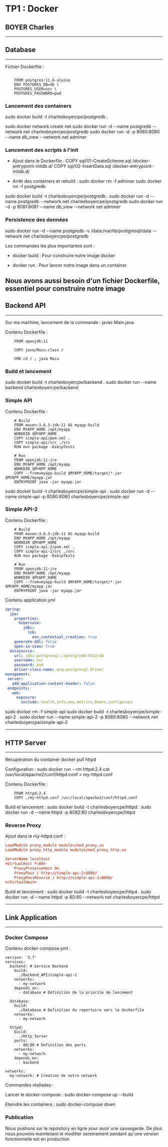 # TP1 : Docker

## BOYER Charles

---

## Database

---

Fichier Dockerfile :

```docker

    FROM postgres:11.6-alpine
    ENV POSTGRES_DB=db \
    POSTGRES_USER=usr \
    POSTGRES_PASSWORD=pwd

```

### Lancement des containers

sudo docker build -t charlesboyercpe/postgredb .

sudo docker network create net
sudo docker run -d --name postgredb --network net charlesboyercpe/postgredb
sudo docker run -d -p 8080:8080 --name db_view --network net adminer

### Lancement des scripts à l'init

- Ajout dans le Dockerfile :
COPY sql/01-CreateScheme.sql /docker-entrypoint-initdb.d/
COPY sql/02-InsertData.sql /docker-entrypoint-initdb.d/

- Arrêt des containers et rebuild :
sudo docker rm -f adminer
sudo docker rm -f postgredb

sudo docker build -t charlesboyercpe/postgredb .
sudo docker run -d --name postgredb --network net charlesboyercpe/postgredb
sudo docker run -d -p 8081:8081 --name db_view --network net adminer

### Persistence des données

sudo docker run -d --name postgredb -v /data:/var/lib/postgresql/data --network net charlesboyercpe/postgredb

Les commandes les plus importantes sont :

- docker build : Pour construire notre image docker
  
- docker run : Pour lancer notre image dans un container

Nous avons aussi besoin d'un fichier Dockerfile, essentiel pour construire notre image
---

## Backend API

---

Sur ma machine, lancement de la commande : javac Main.java

Contenu Dockerfile :

```docker
    FROM openjdk:11

    COPY java/Main.class /

    CMD cd / ; java Main
```

### Build et lancement

sudo docker build -t charlesboyercpe/backend .
sudo docker run --name backend charlesboyercpe/backend

### Simple API

Contenu Dockerfile :

```docker
    # Build
    FROM maven:3.6.3-jdk-11 AS myapp-build
    ENV MYAPP_HOME /opt/myapp
    WORKDIR $MYAPP_HOME
    COPY simple-api/pom.xml .
    COPY simple-api/src ./src
    RUN mvn package -DskipTests

    # Run
    FROM openjdk:11-jre
    ENV MYAPP_HOME /opt/myapp
    WORKDIR $MYAPP_HOME
    COPY --from=myapp-build $MYAPP_HOME/target/*.jar $MYAPP_HOME/myapp.jar
    ENTRYPOINT java -jar myapp.jar
```

sudo docker build -t charlesboyercpe/simple-api .
sudo docker run -d --name simple-api -p 8080:8080 charlesboyercpe/simple-api

### Simple API-2

Contenu Dockerfile :

```docker
    # Build
    FROM maven:3.6.3-jdk-11 AS myapp-build
    ENV MYAPP_HOME /opt/myapp
    WORKDIR $MYAPP_HOME
    COPY simple-api-2/pom.xml .
    COPY simple-api-2/src ./src
    RUN mvn package -DskipTests

    # Run
    FROM openjdk:11-jre
    ENV MYAPP_HOME /opt/myapp
    WORKDIR $MYAPP_HOME
    COPY --from=myapp-build $MYAPP_HOME/target/*.jar $MYAPP_HOME/myapp.jar
    ENTRYPOINT java -jar myapp.jar
```

Contenu application.yml

```yml
spring:
  jpa:
    properties:
      hibernate:
        jdbc:
          lob:
            non_contextual_creation: true
    generate-ddl: false
    open-in-view: true
  datasource:
    url: jdbc:postgresql://postgredb:5432/db
    username: usr
    password: pwd
    driver-class-name: org.postgresql.Driver
management:
 server:
   add-application-context-header: false
 endpoints:
   web:
     exposure:
       include: health,info,env,metrics,beans,configprops
```

sudo docker rm -f simple-api
sudo docker build -t charlesboyercpe/simple-api-2 .
sudo docker run --name simple-api-2 -p 8080:8080 --network net charlesboyercpe/simple-api-2

---

## HTTP Server

---

Récupération du container
docker pull httpd

Configuration :
sudo docker run --rm httpd:2.4 cat /usr/local/apache2/conf/httpd.conf > my-httpd.conf

Contenu Dockerfile :

```docker
    FROM httpd:2.4
    COPY ./my-httpd.conf /usr/local/apache2/conf/httpd.conf
```

Build et lancement :
sudo docker build -t charlesboyercpe/httpd .
sudo docker run -d --name httpd -p 8082:80 charlesboyercpe/httpd


### Reverse Proxy

Ajout dans le my-httpd.conf :

```conf
LoadModule proxy_module modules/mod_proxy.so
LoadModule proxy_http_module modules/mod_proxy_http.so

ServerName localhost
<VirtualHost *:80>
    ProxyPreserveHost On
    ProxyPass / http://simple-api-2:8080/
    ProxyPassReverse / http://simple-api-2:8080/
</VirtualHost>
```

Build et lancement :
sudo docker build -t charlesboyercpe/httpd .
sudo docker run -d --name httpd -p 80:80 --network net charlesboyercpe/httpd

---

## Link Application

---

### Docker Compose

Contenu docker-compose.yml :

```docker
version: '3.7'
services:
  backend: # Service Backend
    build:
      ./Backend_API/simple-api-2
    networks:
      - my-network
    depends_on:
      - database # Définition de la priorite de lancement

  database:
    build:
      ./Database # Definition du repertoire vers le dockerfile
    networks:
      - my-network

  httpd:
    build:
      ./Http_Server
    ports:
      - 80:80 # Definition des ports
    networks:
      - my-network
    depends_on:
      - backend

networks:
  my-network: # Creation de notre network
```

Commandes réalisées :

Lancer le docker-compose :
sudo docker-compose up --build

Eteindre les containers :
sudo docker-compose down

### Publication

Nous pushons sur le repository en ligne pour avoir une sauvegarde. De plus nous pouvons maintenant le modifier sereinement pendant qu'une version fonctionnelle est en production